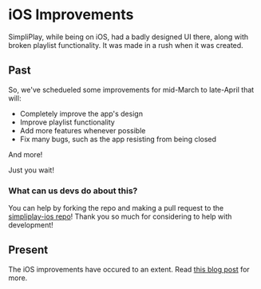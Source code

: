 # iOS Improvements
SimpliPlay, while being on iOS, had a badly designed UI there, along with broken playlist functionality. It was made in a rush when it was created.

## Past
So, we've schedueled some improvements for mid-March to late-April that will:
- Completely improve the app's design
- Improve playlist functionality
- Add more features whenever possible
- Fix many bugs, such as the app resisting from being closed

And more!

Just you wait!

### What can us devs do about this?
You can help by forking the repo and making a pull request to the [simpliplay-ios repo](https://github.com/A-Star100/simpliplay-ios)!
Thank you so much for considering to help with development!

## Present
The iOS improvements have occured to an extent.
Read [this blog post](https://simpliplay.netlify.app/docs/blog/ios-improvements) for more.


